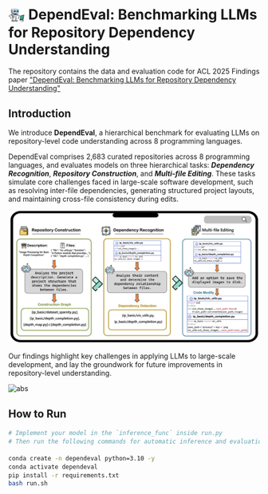 <h1><img src="https://github.com/ink7-sudo/DependEval/blob/finalversion/assets/logo.png?raw=true" width="32" style="vertical-align:middle; margin-right:8px;">DependEval: Benchmarking LLMs for Repository Dependency Understanding</h1>

The repository contains the data and evaluation code for ACL 2025 Findings paper ["DependEval: Benchmarking LLMs for Repository Dependency Understanding"](https://arxiv.org/pdf/2503.06689)

## Introduction

We introduce **DependEval**, a hierarchical benchmark for evaluating LLMs on repository-level code understanding across 8 programming languages. 

DependEval comprises 2,683 curated repositories across 8 programming languages, and evaluates models on three hierarchical tasks: ***Dependency Recognition***, ***Repository Construction***, and ***Multi-file Editing***. These tasks simulate core challenges faced in large-scale software development, such as resolving inter-file dependencies, generating structured project layouts, and maintaining cross-file consistency during edits.

<img width="1432" alt="abs" src="https://github.com/ink7-sudo/DependEval/blob/finalversion/assets/taskcase.png?raw=true">

Our findings highlight key challenges in applying LLMs to large-scale development, and lay the groundwork for future improvements in repository-level understanding.

<img width="1432" alt="abs" src="https://github.com/ink7-sudo/DependEval/blob/finalversion/assets/radar.png?raw=true">

## How to Run

```bash
# Implement your model in the `inference_func` inside run.py
# Then run the following commands for automatic inference and evaluation

conda create -n dependeval python=3.10 -y
conda activate dependeval
pip install -r requirements.txt
bash run.sh


